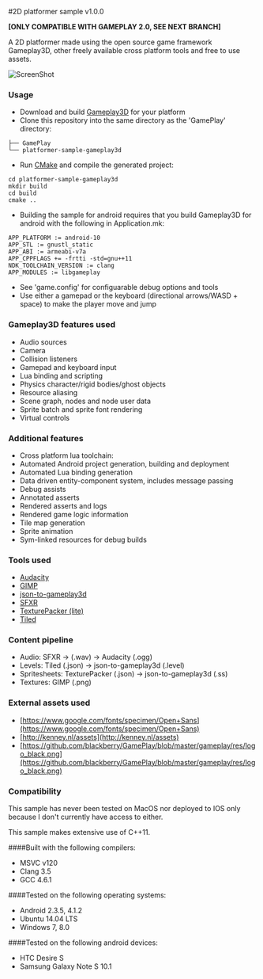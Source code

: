 #2D platformer sample v1.0.0

**[ONLY COMPATIBLE WITH GAMEPLAY 2.0, SEE NEXT BRANCH]**

A 2D platformer made using the open source game framework Gameplay3D, other freely available cross platform tools and free to use assets.

![ScreenShot](https://raw.githubusercontent.com/louis-mclaughlin/platformer-sample-gameplay3d/master/raw/textures/platformer_big.jpg)

### Usage
- Download and build [Gameplay3D](http://www.gameplay3d.org/) for your platform
- Clone this repository into the same directory as the 'GamePlay' directory:

```
├── GamePlay
└── platformer-sample-gameplay3d
```

- Run [CMake](http://www.cmake.org/) and compile the generated project:

```
cd platformer-sample-gameplay3d
mkdir build
cd build
cmake ..
```

- Building the sample for android requires that you build Gameplay3D for android with the following in Application.mk:

```
APP_PLATFORM := android-10
APP_STL := gnustl_static
APP_ABI := armeabi-v7a
APP_CPPFLAGS += -frtti -std=gnu++11
NDK_TOOLCHAIN_VERSION := clang
APP_MODULES := libgameplay
```

- See 'game.config' for configuarable debug options and tools
- Use either a gamepad or the keyboard (directional arrows/WASD + space) to make the player move and jump

### Gameplay3D features used
- Audio sources
- Camera
- Collision listeners
- Gamepad and keyboard input
- Lua binding and scripting
- Physics character/rigid bodies/ghost objects
- Resource aliasing
- Scene graph, nodes and node user data
- Sprite batch and sprite font rendering
- Virtual controls

### Additional features
- Cross platform lua toolchain:
 - Automated Android project generation, building and deployment
 - Automated Lua binding generation
- Data driven entity-component system, includes message passing
- Debug assists
 - Annotated asserts
 - Rendered asserts and logs
 - Rendered game logic information
- Tile map generation
- Sprite animation
- Sym-linked resources for debug builds

### Tools used
- [Audacity](http://audacity.sourceforge.net/)
- [GIMP](http://www.gimp.org/)
- [json-to-gameplay3d](https://github.com/louis-mclaughlin/json-to-gameplay3d)
- [SFXR](http://www.drpetter.se/project_sfxr.html)
- [TexturePacker (lite)](https://www.codeandweb.com/texturepacker)
- [Tiled](http://www.mapeditor.org/)

### Content pipeline
- Audio: SFXR -> (.wav) -> Audacity (.ogg)
- Levels: Tiled (.json) -> json-to-gameplay3d (.level)
- Spritesheets: TexturePacker (.json) -> json-to-gameplay3d (.ss)
- Textures: GIMP (.png)

### External assets used
- [https://www.google.com/fonts/specimen/Open+Sans](https://www.google.com/fonts/specimen/Open+Sans)
- [http://kenney.nl/assets](http://kenney.nl/assets)
- [https://github.com/blackberry/GamePlay/blob/master/gameplay/res/logo_black.png](https://github.com/blackberry/GamePlay/blob/master/gameplay/res/logo_black.png)

### Compatibility

This sample has never been tested on MacOS nor deployed to IOS only because I don't currently have access to either.

This sample makes extensive use of C++11.

####Built with the following compilers:
- MSVC v120
- Clang 3.5
- GCC 4.6.1

####Tested on the following operating systems:
- Android 2.3.5, 4.1.2
- Ubuntu 14.04 LTS
- Windows 7, 8.0

####Tested on the following android devices:
- HTC Desire S
- Samsung Galaxy Note S 10.1
